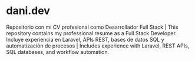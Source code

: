 # dani.dev
Repositorio con mi CV profesional como Desarrollador Full Stack | This repository contains my professional resume as a Full Stack Developer. Incluye experiencia en Laravel, APIs REST, bases de datos SQL y automatización de procesos | Includes experience with Laravel, REST APIs, SQL databases, and workflow automation.
